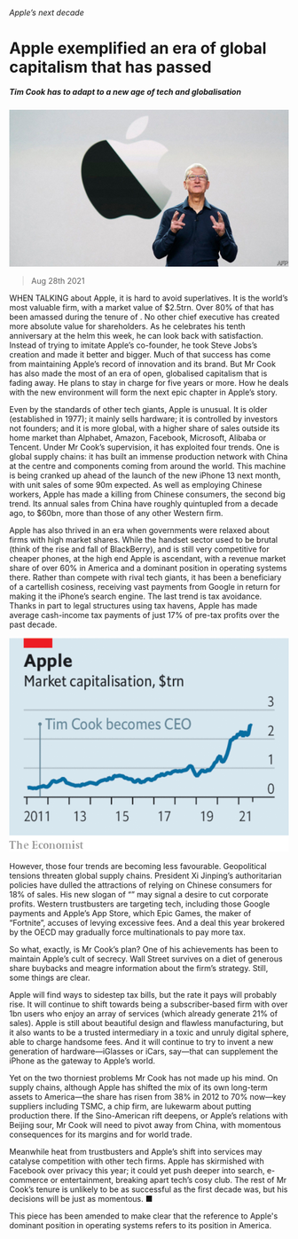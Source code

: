 ###### Apple’s next decade

# Apple exemplified an era of global capitalism that has passed 

##### Tim Cook has to adapt to a new age of tech and globalisation 

![image](images/20210828_ldp503.jpg) 

> Aug 28th 2021 

WHEN TALKING about Apple, it is hard to avoid superlatives. It is the world’s most valuable firm, with a market value of $2.5trn. Over 80% of that has been amassed during the tenure of . No other chief executive has created more absolute value for shareholders. As he celebrates his tenth anniversary at the helm this week, he can look back with satisfaction. Instead of trying to imitate Apple’s co-founder, he took Steve Jobs’s creation and made it better and bigger. Much of that success has come from maintaining Apple’s record of innovation and its brand. But Mr Cook has also made the most of an era of open, globalised capitalism that is fading away. He plans to stay in charge for five years or more. How he deals with the new environment will form the next epic chapter in Apple’s story.

Even by the standards of other tech giants, Apple is unusual. It is older (established in 1977); it mainly sells hardware; it is controlled by investors not founders; and it is more global, with a higher share of sales outside its home market than Alphabet, Amazon, Facebook, Microsoft, Alibaba or Tencent. Under Mr Cook’s supervision, it has exploited four trends. One is global supply chains: it has built an immense production network with China at the centre and components coming from around the world. This machine is being cranked up ahead of the launch of the new iPhone 13 next month, with unit sales of some 90m expected. As well as employing Chinese workers, Apple has made a killing from Chinese consumers, the second big trend. Its annual sales from China have roughly quintupled from a decade ago, to $60bn, more than those of any other Western firm.


Apple has also thrived in an era when governments were relaxed about firms with high market shares. While the handset sector used to be brutal (think of the rise and fall of BlackBerry), and is still very competitive for cheaper phones, at the high end Apple is ascendant, with a revenue market share of over 60% in America and a dominant position in operating systems there. Rather than compete with rival tech giants, it has been a beneficiary of a cartellish cosiness, receiving vast payments from Google in return for making it the iPhone’s search engine. The last trend is tax avoidance. Thanks in part to legal structures using tax havens, Apple has made average cash-income tax payments of just 17% of pre-tax profits over the past decade.

![image](images/20210828_LDC064_0.png) 


However, those four trends are becoming less favourable. Geopolitical tensions threaten global supply chains. President Xi Jinping’s authoritarian policies have dulled the attractions of relying on Chinese consumers for 18% of sales. His new slogan of “” may signal a desire to cut corporate profits. Western trustbusters are targeting tech, including those Google payments and Apple’s App Store, which Epic Games, the maker of “Fortnite”, accuses of levying excessive fees. And a deal this year brokered by the OECD may gradually force multinationals to pay more tax.

So what, exactly, is Mr Cook’s plan? One of his achievements has been to maintain Apple’s cult of secrecy. Wall Street survives on a diet of generous share buybacks and meagre information about the firm’s strategy. Still, some things are clear.

Apple will find ways to sidestep tax bills, but the rate it pays will probably rise. It will continue to shift towards being a subscriber-based firm with over 1bn users who enjoy an array of services (which already generate 21% of sales). Apple is still about beautiful design and flawless manufacturing, but it also wants to be a trusted intermediary in a toxic and unruly digital sphere, able to charge handsome fees. And it will continue to try to invent a new generation of hardware—iGlasses or iCars, say—that can supplement the iPhone as the gateway to Apple’s world.

Yet on the two thorniest problems Mr Cook has not made up his mind. On supply chains, although Apple has shifted the mix of its own long-term assets to America—the share has risen from 38% in 2012 to 70% now—key suppliers including TSMC, a chip firm, are lukewarm about putting production there. If the Sino-American rift deepens, or Apple’s relations with Beijing sour, Mr Cook will need to pivot away from China, with momentous consequences for its margins and for world trade.

Meanwhile heat from trustbusters and Apple’s shift into services may catalyse competition with other tech firms. Apple has skirmished with Facebook over privacy this year; it could yet push deeper into search, e-commerce or entertainment, breaking apart tech’s cosy club. The rest of Mr Cook’s tenure is unlikely to be as successful as the first decade was, but his decisions will be just as momentous. ■

 This piece has been amended to make clear that the reference to Apple's dominant position in operating systems refers to its position in America. 

